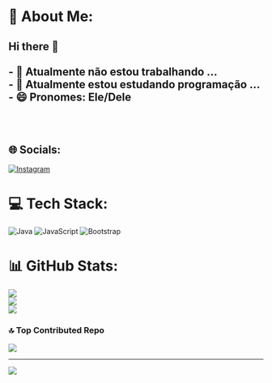 # 💫 About Me:
## Hi there 👋<br><br>- 🔭 Atualmente não estou trabalhando ...<br>- 🌱 Atualmente estou estudando programação ...<br>- 😄 Pronomes: Ele/Dele<br><br><br>


## 🌐 Socials:
[![Instagram](https://img.shields.io/badge/Instagram-%23E4405F.svg?logo=Instagram&logoColor=white)](https://instagram.com/@vgs.08) 

# 💻 Tech Stack:
![Java](https://img.shields.io/badge/java-%23ED8B00.svg?style=for-the-badge&logo=openjdk&logoColor=white) ![JavaScript](https://img.shields.io/badge/javascript-%23323330.svg?style=for-the-badge&logo=javascript&logoColor=%23F7DF1E) ![Bootstrap](https://img.shields.io/badge/bootstrap-%238511FA.svg?style=for-the-badge&logo=bootstrap&logoColor=white)
# 📊 GitHub Stats:
![](https://github-readme-stats.vercel.app/api?username=V1niciusGomes&theme=blue-green&hide_border=false&include_all_commits=true&count_private=false)<br/>
![](https://nirzak-streak-stats.vercel.app/?user=V1niciusGomes&theme=blue-green&hide_border=false)<br/>
![](https://github-readme-stats.vercel.app/api/top-langs/?username=V1niciusGomes&theme=blue-green&hide_border=false&include_all_commits=true&count_private=false&layout=compact)

### 🔝 Top Contributed Repo
![](https://github-contributor-stats.vercel.app/api?username=V1niciusGomes&limit=5&theme=blue-green&combine_all_yearly_contributions=true)

---
[![](https://visitcount.itsvg.in/api?id=V1niciusGomes&icon=0&color=0)](https://visitcount.itsvg.in)

<!-- Proudly created with GPRM ( https://gprm.itsvg.in ) -->
